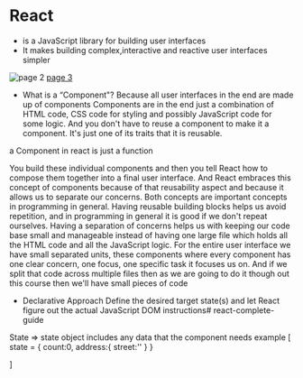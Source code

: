 # React

- is a JavaScript library for building user interfaces
- It makes building complex,interactive and reactive user interfaces simpler

![page 2]()
[page 3](https://github.com/mikan-senpai/react-tut/tree/master/codingWithMosh/02-counter-app)

- What is a “Component"?
  Because all user interfaces in the end are made up of components
  Components are in the end just a combination of HTML code,
  CSS code for styling
  and possibly JavaScript code for some logic.
  And you don't have to reuse a component
  to make it a component.
  It's just one of its traits that it is reusable.

a Component in react is just a function

You build these individual components
and then you tell React how to compose them together
into a final user interface.
And React embraces this concept of components
because of that reusability aspect
and because it allows us to separate our concerns.
Both concepts are important concepts
in programming in general.
Having reusable building blocks helps us avoid repetition,
and in programming in general it is good
if we don't repeat ourselves.
Having a separation of concerns helps us
with keeping our code base small and manageable
instead of having one large file
which holds all the HTML code
and all the JavaScript logic.
For the entire user interface
we have small separated units,
these components where every component
has one clear
concern, one focus,
one specific task it focuses us on.
And if we split that code across multiple files then
as we are going to do it though out this course
then we'll have small pieces of code

- Declarative Approach
  Define the desired target state(s) and let React figure out the
  actual JavaScript DOM instructions# react-complete-guide

State => state object includes any data that the component needs
example [
state = {
count:0,
address:{
street:''
}
}

]
